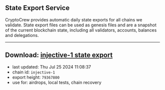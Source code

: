 ## State Export Service
CryptoCrew provides automatic daily state exports for all chains we validate. State export files can be used as genesis files and are a snapshot of the current blockchain state, including all validators, accounts, balances and delegations.

---
**Download: [injective-1 state export](https://dl-eu2.ccvalidators.com/SERVICE/injective/injective-1_export_79367800.json)**
---

- last updated: Thu Jul 25 2024 11:08:37
- chain id: `injective-1`
- export height: `79367800`
- use for: airdrops, local tests, chain recovery
